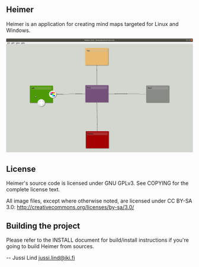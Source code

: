 ## Heimer

Heimer is an application for creating mind maps targeted for Linux and Windows.

![Heimer screenshot](/screenshots/Heimer-2018-05-01-22-57-04.png?raw=true)

## License

Heimer's source code is licensed under GNU GPLv3. 
See COPYING for the complete license text.

All image files, except where otherwise noted, are licensed under
CC BY-SA 3.0: http://creativecommons.org/licenses/by-sa/3.0/

## Building the project

Please refer to the INSTALL document for build/install instructions if you're
going to build Heimer from sources.

-- Jussi Lind <jussi.lind@iki.fi>

